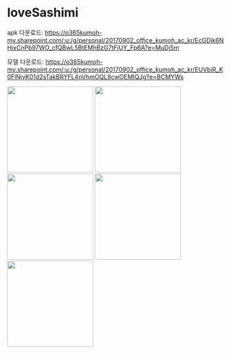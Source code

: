 # loveSashimi

apk 다운로드: https://o365kumoh-my.sharepoint.com/:u:/g/personal/20170902_office_kumoh_ac_kr/EcGDjk6NHixCnPb97WO_cfQBwL5BtEMhBzG7tFjUY_Fp6A?e=MuDj5m

모델 다운로드: https://o365kumoh-my.sharepoint.com/:u:/g/personal/20170902_office_kumoh_ac_kr/EUVbiR_K0FlNjyK01d2sTakBRYFL4nVhmOQL9cwOEMIQJg?e=BCMYWs


<img src ="https://user-images.githubusercontent.com/68833580/167259059-27a95253-5d5d-4432-a2d4-a32a2de2116b.png" width= 200px>
<img src ="https://user-images.githubusercontent.com/68833580/167259065-2c654030-0612-4b76-8fe9-0bc33522725e.png" width= 200px>
<img src ="https://user-images.githubusercontent.com/68833580/167259068-ed367bea-5111-4f92-8c83-b4b6a7972a98.png" width= 200px>
<img src ="https://user-images.githubusercontent.com/68833580/167259069-f83b6a25-b9ee-4fc7-ac8d-583077cdc4da.png" width= 200px>
<img src ="https://user-images.githubusercontent.com/68833580/167259070-afb64034-7fa0-425a-91ba-059d34f33e8b.png" width= 200px>
